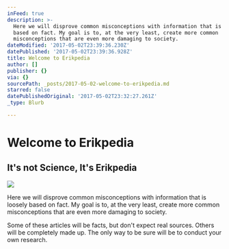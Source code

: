 ```yaml
---
inFeed: true
description: >-
  Here we will disprove common misconceptions with information that is loosely
  based on fact. My goal is to, at the very least, create more common
  misconceptions that are even more damaging to society.
dateModified: '2017-05-02T23:39:36.230Z'
datePublished: '2017-05-02T23:39:36.928Z'
title: Welcome to Erikpedia
author: []
publisher: {}
via: {}
sourcePath: _posts/2017-05-02-welcome-to-erikpedia.md
starred: false
datePublishedOriginal: '2017-05-02T23:32:27.261Z'
_type: Blurb

---
```

# Welcome to Erikpedia

## It's not Science, It's Erikpedia
![](https://the-grid-user-content.s3-us-west-2.amazonaws.com/3212d18d-a3b1-4388-811b-b1c89a516117.jpg)

Here we will disprove common misconceptions with information that is loosely based on fact. My goal is to, at the very least, create more common misconceptions that are even more damaging to society.

Some of these articles will be facts, but don't expect real sources. Others will be completely made up. The only way to be sure will be to conduct your own research.